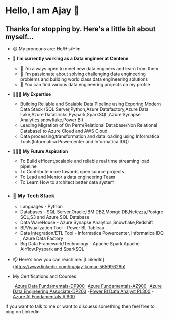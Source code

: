 # Hello, I am Ajay 👋

## Thanks for stopping by. Here's a little bit about myself...


- 😄 My pronouns are: He/His/Him
- 🔭 **I’m currently working as a Data engineer at Centene**
   - 👯 I'm always open to meet new data enginers and learn from them 
   - 💬 I'm passionate about solving challenging data engineering problems and building world class data engineering solutions
   - 🤘 You can find various data engineering projects on my profile
- 🧑🏻‍🏫 **My Expertise**
   - Building Reliable and Scalable Data Pipeline using Exporing Modern Data Stack (SQL Server,Python,Azure Datafactory,Azure Data Lake,Azure Databricks,Pyspark,SparkSQL,Azure Synapse Analytics,snowflake,Power BI)
   - Leading Migration of On Perm(Relational Database/Non Relational Database) to Azure Cloud and AWS Cloud
   - Data processing,transformation and data loading using Informatica Tools(Informatica Powercenter and Informatica IDQ)
     
-  🧑🏻‍🏫 **My Future Aspiration**
     - To Build efficent,scalable and reliable real time streaming load pipeline
     - To Contribute more towards open source projects 
     - To Lead and Mentor a data engineering Team
     - To Learn How to architect better data system
 
-  ### 📖 My Tech Stack
      - Languages - Python
      - Databases - SQL Server,Oracle,IBM DB2,Mongo DB,Netezza,Postgre SQL,S3 and Azure SQL Database
      - Data WareHouse - Azure Synapse Analytics,Snowflake,Redshift
      - BI/Visualization Tool - Power BI, Tableau
      - Data Integration/ETL Tool - Informatica Powercenter, Informatica IDQ , Azure Data Factory
      - Big Data Framework/Technology - Apache Spark,Apache Airflow,Pyspark and SparkSQL
   
- 📫 Here's how you can reach me: [LinkedIn] (https://www.linkedin.com/in/ajay-kumar-56599626b)
- My Certifications and Courses

     -[Azure Data Fundamentals-DP900](https://www.credly.com/badges/b2833dbf-2b67-4cef-b067-ce3da3ae014e/linked_in_profile)
     -[Azure Fundamentals-AZ900](https://www.credly.com/badges/8eaf210d-673a-46af-9892-207f3f2e2680/linked_in_profile)
     -[Azure Data Engineering Associate-DP203](https://learn.microsoft.com/api/credentials/share/en-us/Ajaykumar-4148/4EB6288C0868CB95?sharingId)
     -[Power BI Data Analyst PL300](https://learn.microsoft.com/api/credentials/share/en-us/Ajaykumar-4148/411BFB8BC8221A34?sharingId)
     -[Azure AI Fundamentals AI900](https://learn.microsoft.com/api/credentials/share/en-us/Ajaykumar-4148/B522C38F8015423A?sharingId)
  
If you want to talk to me or want to discuess something then feel free to ping on Linkedin.
  
